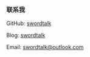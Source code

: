 ### 联系我

GitHub: [swordtalk](https://github.com/swordtalk)

Blog: [swordtalk](https://swordtalk.github.io/Blog/)

Email: swordtalk@outlook.com

